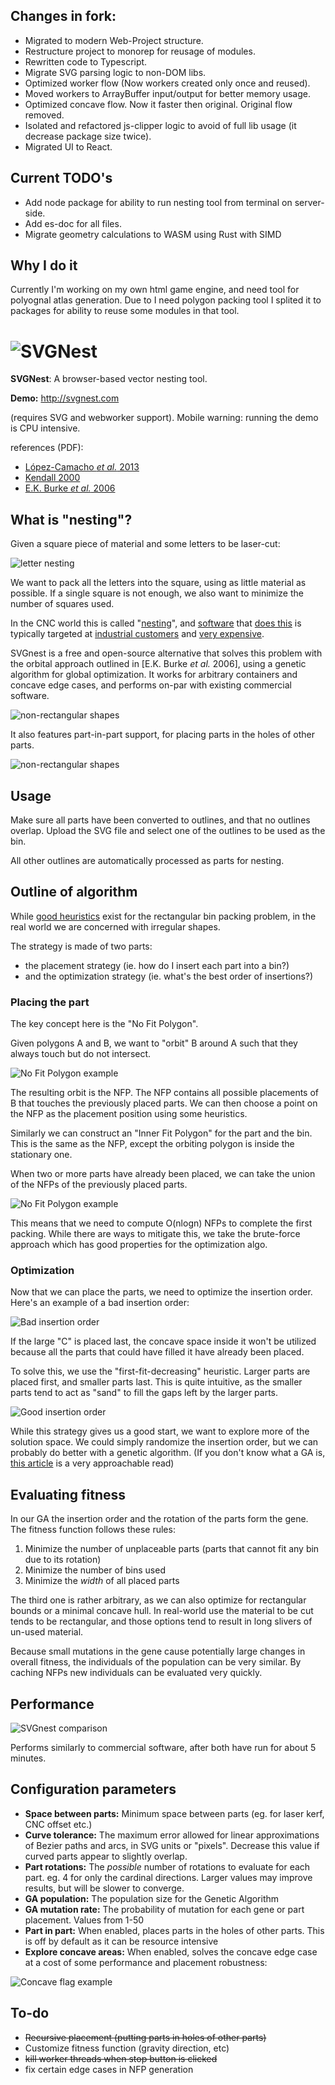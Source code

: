 ## Changes in fork:

-   Migrated to modern Web-Project structure.
-   Restructure project to monorep for reusage of modules.
-   Rewritten code to Typescript.
-   Migrate SVG parsing logic to non-DOM libs.
-   Optimized worker flow (Now workers created only once and reused).
-   Moved workers to ArrayBuffer input/output for better memory usage.
-   Optimized concave flow. Now it faster then original. Original flow removed.
-   Isolated and refactored js-clipper logic to avoid of full lib usage (it decrease package size twice).
-   Migrated UI to React.

## Current TODO's

-   Add node package for ability to run nesting tool from terminal on server-side.
-   Add es-doc for all files.
-   Migrate geometry calculations to WASM using Rust with SIMD 

## Why I do it

Currently I'm working on my own html game engine, and need tool for polyognal atlas generation. Due to I need polygon packing
tool I splited it to packages for ability to reuse some modules in that tool.

# ![SVGNest](http://svgnest.com/github/logo2.png)

**SVGNest**: A browser-based vector nesting tool.

**Demo:** http://svgnest.com

(requires SVG and webworker support). Mobile warning: running the demo is CPU intensive.

references (PDF):

-   [López-Camacho _et al._ 2013](http://www.cs.stir.ac.uk/~goc/papers/EffectiveHueristic2DAOR2013.pdf)
-   [Kendall 2000](http://www.graham-kendall.com/papers/k2001.pdf)
-   [E.K. Burke _et al._ 2006](http://citeseerx.ist.psu.edu/viewdoc/download?doi=10.1.1.440.379&rep=rep1&type=pdf)

## What is "nesting"?

Given a square piece of material and some letters to be laser-cut:

![letter nesting](http://svgnest.com/github/letters.png)

We want to pack all the letters into the square, using as little material as possible. If a single square is not enough, we also
want to minimize the number of squares used.

In the CNC world this is called "[nesting](http://sigmanest.com/)", and [software](http://www.mynesting.com/) that
[does this](http://www.autodesk.com/products/trunest/overview) is typically targeted at
[industrial customers](http://www.hypertherm.com/en/Products/Automated_cutting/Nesting_software/) and
[very expensive](http://www.nestfab.com/pricing/).

SVGnest is a free and open-source alternative that solves this problem with the orbital approach outlined in [E.K. Burke *et
al.* 2006], using a genetic algorithm for global optimization. It works for arbitrary containers and concave edge cases, and
performs on-par with existing commercial software.

![non-rectangular shapes](http://svgnest.com/github/shapes.png)

It also features part-in-part support, for placing parts in the holes of other parts.

![non-rectangular shapes](http://svgnest.com/github/recursion.png)

## Usage

Make sure all parts have been converted to outlines, and that no outlines overlap. Upload the SVG file and select one of the
outlines to be used as the bin.

All other outlines are automatically processed as parts for nesting.

## Outline of algorithm

While [good heuristics](http://cgi.csc.liv.ac.uk/~epa/surveyhtml.html) exist for the rectangular bin packing problem, in the
real world we are concerned with irregular shapes.

The strategy is made of two parts:

-   the placement strategy (ie. how do I insert each part into a bin?)
-   and the optimization strategy (ie. what's the best order of insertions?)

### Placing the part

The key concept here is the "No Fit Polygon".

Given polygons A and B, we want to "orbit" B around A such that they always touch but do not intersect.

![No Fit Polygon example](http://svgnest.com/github/nfp.png)

The resulting orbit is the NFP. The NFP contains all possible placements of B that touches the previously placed parts. We can
then choose a point on the NFP as the placement position using some heuristics.

Similarly we can construct an "Inner Fit Polygon" for the part and the bin. This is the same as the NFP, except the orbiting
polygon is inside the stationary one.

When two or more parts have already been placed, we can take the union of the NFPs of the previously placed parts.

![No Fit Polygon example](http://svgnest.com/github/nfp2.png)

This means that we need to compute O(nlogn) NFPs to complete the first packing. While there are ways to mitigate this, we take
the brute-force approach which has good properties for the optimization algo.

### Optimization

Now that we can place the parts, we need to optimize the insertion order. Here's an example of a bad insertion order:

![Bad insertion order](http://svgnest.com/github/badnest.png)

If the large "C" is placed last, the concave space inside it won't be utilized because all the parts that could have filled it
have already been placed.

To solve this, we use the "first-fit-decreasing" heuristic. Larger parts are placed first, and smaller parts last. This is quite
intuitive, as the smaller parts tend to act as "sand" to fill the gaps left by the larger parts.

![Good insertion order](http://svgnest.com/github/goodnest.png)

While this strategy gives us a good start, we want to explore more of the solution space. We could simply randomize the
insertion order, but we can probably do better with a genetic algorithm. (If you don't know what a GA is,
[this article](http://www.ai-junkie.com/ga/intro/gat1.html) is a very approachable read)

## Evaluating fitness

In our GA the insertion order and the rotation of the parts form the gene. The fitness function follows these rules:

1. Minimize the number of unplaceable parts (parts that cannot fit any bin due to its rotation)
2. Minimize the number of bins used
3. Minimize the _width_ of all placed parts

The third one is rather arbitrary, as we can also optimize for rectangular bounds or a minimal concave hull. In real-world use
the material to be cut tends to be rectangular, and those options tend to result in long slivers of un-used material.

Because small mutations in the gene cause potentially large changes in overall fitness, the individuals of the population can be
very similar. By caching NFPs new individuals can be evaluated very quickly.

## Performance

![SVGnest comparison](http://svgnest.com/github/comparison1.png)

Performs similarly to commercial software, after both have run for about 5 minutes.

## Configuration parameters

-   **Space between parts:** Minimum space between parts (eg. for laser kerf, CNC offset etc.)
-   **Curve tolerance:** The maximum error allowed for linear approximations of Bezier paths and arcs, in SVG units or "pixels".
    Decrease this value if curved parts appear to slightly overlap.
-   **Part rotations:** The _possible_ number of rotations to evaluate for each part. eg. 4 for only the cardinal directions.
    Larger values may improve results, but will be slower to converge.
-   **GA population:** The population size for the Genetic Algorithm
-   **GA mutation rate:** The probability of mutation for each gene or part placement. Values from 1-50
-   **Part in part:** When enabled, places parts in the holes of other parts. This is off by default as it can be resource
    intensive
-   **Explore concave areas:** When enabled, solves the concave edge case at a cost of some performance and placement
    robustness:

![Concave flag example](http://svgnest.com/github/concave.png)

## To-do

-   ~~Recursive placement (putting parts in holes of other parts)~~
-   Customize fitness function (gravity direction, etc)
-   ~~kill worker threads when stop button is clicked~~
-   fix certain edge cases in NFP generation
